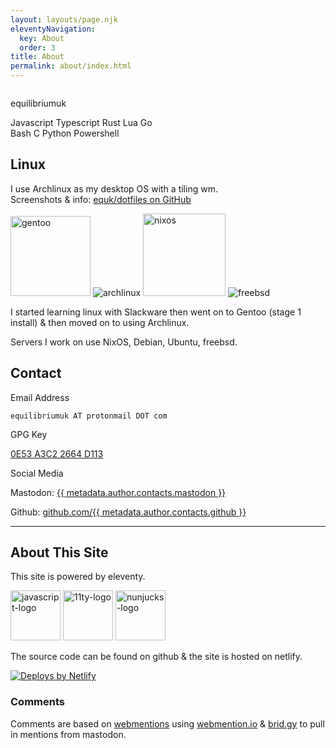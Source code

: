```yaml
---
layout: layouts/page.njk
eleventyNavigation:
  key: About
  order: 3
title: About
permalink: about/index.html
---
```

<div class="bg-gray-100 border border-gray-400 shadow rounded-lg p-5 dark:bg-gray-900 dark:border-gray-800">
    <div class="flex flex-col gap-1 text-center items-center">
        <img class="h-32 w-32 bg-white p-2 rounded-full shadow mb-4" src="/users/equilibriumuk.jpg" alt="">
        <p class="text-3xl">equilibriumuk</p>
    </div>
    <div class="flex justify-center items-center gap-2 my-0">
        <p class="text-center"><span class="language-color js"></span> Javascript <span class="language-color ts"></span> Typescript <span class="language-color rust"></span> Rust <span class="language-color lua"></span> Lua <span class="language-color go"></span> Go <br/><span class="language-color sh"></span> Bash <span class="language-color c"></span> C <span class="language-color py"></span> Python <span class="language-color ps"></span> Powershell</p>
    </div>
</div>

## Linux

I use Archlinux as my desktop OS with a tiling wm.<br />
Screenshots & info: <i class="fa fa-link"></i> <a href="https://github.com/equk/dotfiles" target="_blank" rel="noopener noreferrer">equk/dotfiles on GitHub</a>

<p class="text-center"><img class="inline" src="/media/images/2019/05/gentoo-signet.svg" alt="gentoo" width="128px">
<img class="inline" src="/media/images/2014/Feb/arch_128.png" alt="archlinux">
<img class="inline" src="/media/logos/nixos.svg" alt="nixos" width="132px">
<img class="inline" src="/media/images/2014/Feb/freebsd_128.png" alt="freebsd"></p>

I started learning linux with Slackware then went on to Gentoo (stage 1 install) & then moved on to using Archlinux.

Servers I work on use NixOS, Debian, Ubuntu, freebsd.

## Contact

<div class="grid grid-cols-1 md:grid-cols-2 gap-4">
<div>
    <p class="mt-1 text-xl font-bold">Email Address</p>
    <p>
    <code class="language-text">equilibriumuk AT protonmail DOT com</code>
    </p>
</div>
<div>
    <p class="mt-1 text-xl font-bold">GPG Key</p>
    <p>
    <a href="https://keybase.io/equilibriumuk/pgp_keys.asc?fingerprint=25fc07669118b3b9b79beae40e53a3c22664d113" target="_blank" rel="noopener noreferrer">0E53 A3C2 2664 D113</a>
    </p>
</div>
<div>
    <p class="mt-1 text-xl font-bold">Social Media</p>
    <p>Mastodon: <a href="https://{{ metadata.author.contacts.mastodon_url }}" target="_blank" rel="noopener noreferrer">{{ metadata.author.contacts.mastodon }}</a></p>
    <p>Github: <a href="https://github.com/{{ metadata.author.contacts.github }}" target="_blank" rel="noopener noreferrer">github.com/{{ metadata.author.contacts.github }}</a></p>
</div>
</div>

---

## About This Site

This site is powered by eleventy.<br/>

<img class="inline javascript_logo" src="/media/logos/javascript.svg" alt="javascript-logo" width="80px">
<img class="inline 11ty_logo" src="/media/logos/11ty-96x96.png" alt="11ty-logo" width="80px">
<img class="inline nunjucks_logo" src="/media/logos/nunjucks.png" alt="nunjucks-logo" width="80px">

The source code can be found on github & the site is hosted on netlify.

<a href="https://www.netlify.com"><img src="/media/logos/netlify-color-bg.svg" alt="Deploys by Netlify" class="inline" /> </a>

### Comments

Comments are based on <a href="/2023/07/18/adding-webmentions-in-eleventy/" target="_blank" rel="noopener noreferrer">webmentions</a> using <a href="https://webmention.io/" target="_blank" rel="noopener noreferrer">webmention.io</a> & <a href="https://brid.gy/" target="_blank" rel="noopener noreferrer">brid.gy</a> to pull in mentions from mastodon.
